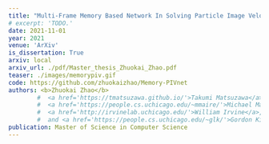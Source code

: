 ```yaml
---
title: "Multi-Frame Memory Based Network In Solving Particle Image Velocimetry"
# excerpt: 'TODO.'
date: 2021-11-01
year: 2021
venue: 'ArXiv'
is_dissertation: True
arxiv: local
arxiv_url: ./pdf/Master_thesis_Zhuokai_Zhao.pdf
teaser: ./images/memorypiv.gif
code: https://github.com/zhuokaizhao/Memory-PIVnet
authors: <b>Zhuokai Zhao</b>
        #  <a href='https://tmatsuzawa.github.io/'>Takumi Matsuzawa</a>,
        #  <a href='https://people.cs.uchicago.edu/~mmaire/'>Michael Maire</a>,
        #  <a href='http://irvinelab.uchicago.edu/'>William Irvine</a>,
        #  and <a href='https://people.cs.uchicago.edu/~glk/'>Gordon Kindlmann</a>
publication: Master of Science in Computer Science
---
```

